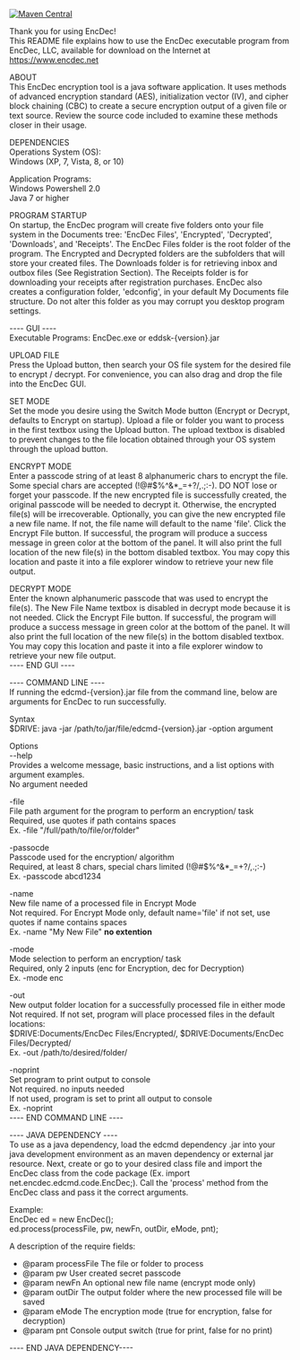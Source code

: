 [![Maven Central](https://maven-badges.herokuapp.com/maven-central/net.encdec/edcmd/badge.svg)](https://maven-badges.herokuapp.com/maven-central/net.encdec/edcmd)

Thank you for using EncDec!  
This README file explains how to use the EncDec executable program from EncDec, LLC, 
available for download on the Internet at https://www.encdec.net

ABOUT  
This EncDec encryption tool is a java software application. It uses methods of 
advanced encryption standard (AES), initialization vector (IV), and cipher block 
chaining (CBC) to create a secure encryption output of a given file or text source. 
Review the source code included to examine these methods closer in their usage.

DEPENDENCIES  
Operations System (OS):  
Windows (XP, 7, Vista, 8, or 10)  
  
Application Programs:  
Windows Powershell 2.0  
Java 7 or higher  

PROGRAM STARTUP  
On startup, the EncDec program will create five folders onto your file system in the 
Documents tree: 'EncDec Files', 'Encrypted', 'Decrypted', 'Downloads', and 'Receipts'. 
The EncDec Files folder is the root folder of the program. The Encrypted and Decrypted 
folders are the subfolders that will store your created files. The Downloads folder is 
for retrieving inbox and outbox files (See Registration Section). The Receipts folder 
is for downloading your receipts after registration purchases. EncDec also creates a 
configuration folder, 'edconfig', in your default My Documents file structure. Do not 
alter this folder as you may corrupt you desktop program settings.  

---- GUI ----  
Executable Programs: EncDec.exe or eddsk-{version}.jar  

UPLOAD FILE  
Press the Upload button, then search your OS file system for the desired 
file to encrypt / decrypt. For convenience, you can also drag and drop the file into 
the EncDec GUI. 

SET MODE  
Set the mode you desire using the Switch Mode button (Encrypt or Decrypt, defaults 
to Encrypt on startup). Upload a file or folder you want to process in the first textbox using 
the Upload button. The upload textbox is disabled to prevent changes to the file 
location obtained through your OS system through the upload button.  

ENCRYPT MODE  
Enter a passcode string of at least 8 alphanumeric chars to encrypt the file. Some 
special chars are accepted (!@#$%^&*_=+?/,.;:-). DO NOT lose or forget your passcode. 
If the new encrypted file is successfully created, the original passcode will be 
needed to decrypt it. Otherwise, the encrypted file(s) will be irrecoverable. Optionally, 
you can give the new encrypted file a new file name. If not, the file name will 
default to the name 'file'. Click the Encrypt File button. If successful, the program 
will produce a success message in green color at the bottom of the panel. It will also 
print the full location of the new file(s) in the bottom disabled textbox. You may copy this 
location and paste it into a file explorer window to retrieve your new file output.  

DECRYPT MODE  
Enter the known alphanumeric passcode that was used to encrypt the file(s). The New 
File Name textbox is disabled in decrypt mode because it is not needed. Click the 
Encrypt File button. If successful, the program will produce a success message in 
green color at the bottom of the panel. It will also print the full location of the 
new file(s) in the bottom disabled textbox. You may copy this location and paste it 
into a file explorer window to retrieve your new file output.  
---- END GUI ----  

---- COMMAND LINE ----  
If running the edcmd-{version}.jar file from the command line, below are arguments for EncDec to 
run successfully.  

Syntax  
$DRIVE: java -jar /path/to/jar/file/edcmd-{version}.jar -option argument  

Options  
--help  
Provides a welcome message, basic instructions, and a list options with argument examples.  
No argument needed  

-file  
File path argument for the program to perform an encryption/ task  
Required, use quotes if path contains spaces  
Ex. -file "/full/path/to/file/or/folder"  

-passocde  
Passcode used for the encryption/ algorithm  
Required, at least 8 chars, special chars limited (!@#$%^&*_=+?/,.;:-)  
Ex. -passcode abcd1234  

-name  
New file name of a processed file in Encrypt Mode  
Not required. For Encrypt Mode only, default name='file' if not set, use quotes if name contains spaces  
Ex. -name "My New File" **no extention**  

-mode  
Mode selection to perform an encryption/ task  
Required, only 2 inputs (enc for Encryption, dec for Decryption)  
Ex. -mode enc  

-out  
New output folder location for a successfully processed file in either mode  
Not required. If not set, program will place processed files in the default locations:  
$DRIVE:Documents/EncDec Files/Encrypted/, $DRIVE:Documents/EncDec Files/Decrypted/  
Ex. -out /path/to/desired/folder/  

-noprint  
Set program to print output to console  
Not required. no inputs needed  
If not used, program is set to print all output to console  
Ex. -noprint  
---- END COMMAND LINE ----  

---- JAVA DEPENDENCY ----  
To use as a java dependency, load the edcmd dependency .jar into your java development 
environment as an maven dependency or external jar resource. Next, create or go to your
desired class file and import the EncDec class from the code package 
(Ex. import net.encdec.edcmd.code.EncDec;). Call the 'process' method from the 
EncDec class and pass it the correct arguments.

Example:  
EncDec ed = new EncDec();  
ed.process(processFile, pw, newFn, outDir, eMode, pnt);  

A description of the require fields:  
* @param processFile The file or folder to process  
* @param pw User created secret passcode  
* @param newFn An optional new file name (encrypt mode only)  
* @param outDir The output folder where the new processed file will be saved  
* @param eMode The encryption mode (true for encryption, false for decryption)  
* @param pnt Console output switch (true for print, false for no print)  

---- END JAVA DEPENDENCY----  